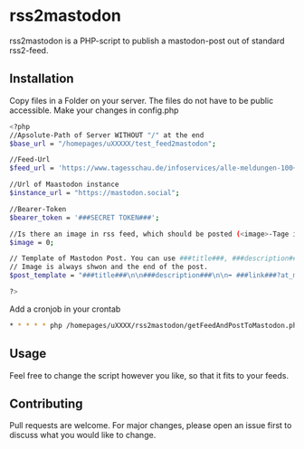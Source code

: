 # rss2mastodon

rss2mastodon is a PHP-script to publish a mastodon-post out of standard rss2-feed. 

## Installation
Copy files in a Folder on your server. The files do not have to be public accessible.
Make your changes in config.php 

```bash
<?php
//Apsolute-Path of Server WITHOUT "/" at the end
$base_url = "/homepages/uXXXXX/test_feed2mastodon";

//Feed-Url
$feed_url = 'https://www.tagesschau.de/infoservices/alle-meldungen-100~rss2.xml';

//Url of Maastodon instance
$instance_url = "https://mastodon.social";

//Bearer-Token
$bearer_token = '###SECRET TOKEN###';

//Is there an image in rss feed, which should be posted (<image>-Tage is naecassary): 0 false or 1 for true 
$image = 0;

// Template of Mastodon Post. You can use ###title###, ###description### and ###link### and \n for line-break. 
// Image is always shwon and the end of the post. 
$post_template = "###title###\n\n###description###\n\n➡️ ###link###?at_medium=mastodon&at_campaign=tagesschau.de"

?>
```
Add a cronjob in your crontab

```bash
* * * * * php /homepages/uXXXX/rss2mastodon/getFeedAndPostToMastodon.php
```

## Usage
Feel free to change the script however you like, so that it fits to your feeds. 

## Contributing
Pull requests are welcome. For major changes, please open an issue first
to discuss what you would like to change.